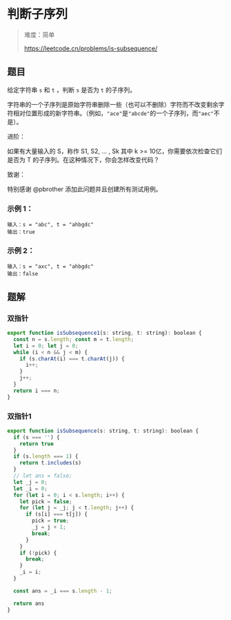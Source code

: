 # 判断子序列

> 难度：简单
>
> https://leetcode.cn/problems/is-subsequence/

## 题目

给定字符串 `s` 和 `t` ，判断 `s` 是否为 `t` 的子序列。

字符串的一个子序列是原始字符串删除一些（也可以不删除）字符而不改变剩余字符相对位置形成的新字符串。（例如，`"ace"`是`"abcde"`的一个子序列，而`"aec"`不是）。

进阶：

如果有大量输入的 S，称作 S1, S2, ... , Sk 其中 k >= 10亿，你需要依次检查它们是否为 T 的子序列。在这种情况下，你会怎样改变代码？

致谢：

特别感谢 @pbrother 添加此问题并且创建所有测试用例。


### 示例 1：
```
输入：s = "abc", t = "ahbgdc"
输出：true
```

### 示例 2：
```
输入：s = "axc", t = "ahbgdc"
输出：false
```

## 题解 

### 双指针

```javascript
export function isSubsequence1(s: string, t: string): boolean {
  const n = s.length; const m = t.length;
  let i = 0; let j = 0;
  while (i < n && j < m) {
    if (s.charAt(i) === t.charAt(j)) {
      i++;
    }
    j++;
  }
  return i === n;
}

```

### 双指针1

```javascript
export function isSubsequence(s: string, t: string): boolean {
  if (s === '') {
    return true
  }
  if (s.length === 1) {
    return t.includes(s)
  }
  // let ans = false;
  let _j = 0;
  let _i = 0;
  for (let i = 0; i < s.length; i++) {
    let pick = false;
    for (let j = _j; j < t.length; j++) {
      if (s[i] === t[j]) {
        pick = true;
        _j = j + 1;
        break;
      }
    }
    if (!pick) {
      break;
    }
    _i = i;
  }

  const ans = _i === s.length - 1;

  return ans
}

```